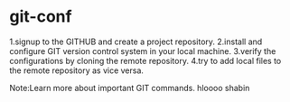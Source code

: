 # git-conf

1.signup to the GITHUB and create a project repository.
2.install and configure GIT version control system in your local machine.
3.verify the configurations by cloning the remote repository.
4.try to add local files to the  remote repository as vice versa.

Note:Learn more about important GIT commands.
hloooo shabin
